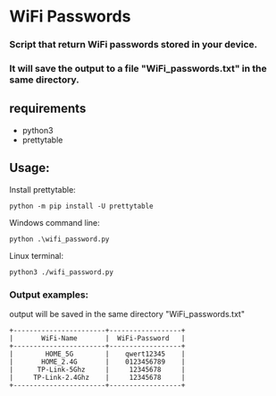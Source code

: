 # WiFi Passwords
### Script that return WiFi passwords stored in your device.
### It will save the output to a file "WiFi_passwords.txt" in the same directory.

## requirements
- python3
- prettytable

## Usage:
Install prettytable:
```
python -m pip install -U prettytable
``` 
Windows command line:
```usage
python .\wifi_password.py
```
Linux terminal:
```
python3 ./wifi_password.py
```
### Output examples:
output will be saved in the same directory "WiFi_passwords.txt"

```
+-----------------------+------------------+
|       WiFi-Name       |  WiFi-Password   |
+-----------------------+------------------+
|        HOME_5G        |    qwert12345    |
|       HOME_2.4G       |    0123456789    |
|      TP-Link-5Ghz     |     12345678     |
|     TP-Link-2.4Ghz    |     12345678     |
+-----------------------+------------------+
```
